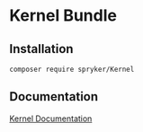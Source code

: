 # Kernel Bundle

## Installation

```
composer require spryker/Kernel
```

## Documentation

[Kernel Documentation](https://spryker.github.io/kernel/index.html)




